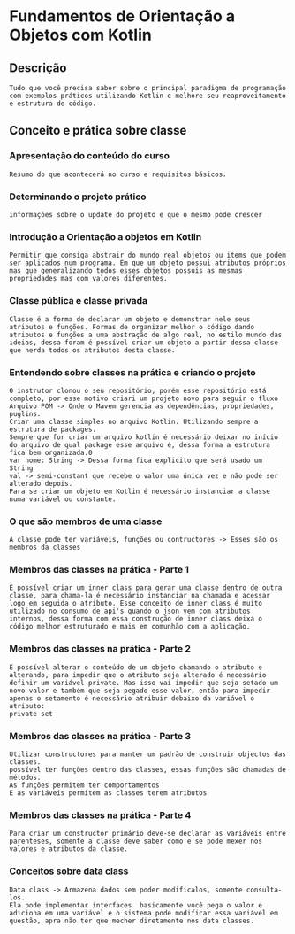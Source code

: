 # Fundamentos de Orientação a Objetos com Kotlin

## Descrição

    Tudo que você precisa saber sobre o principal paradigma de programação com exemplos práticos utilizando Kotlin e melhore seu reaproveitamento e estrutura de código.

## Conceito e prática sobre classe
### Apresentação do conteúdo do curso
    Resumo do que acontecerá no curso e requisitos básicos.
### Determinando o projeto prático
    informações sobre o update do projeto e que o mesmo pode crescer
### Introdução a Orientação a objetos em Kotlin
    Permitir que consiga abstrair do mundo real objetos ou items que podem ser aplicados num programa. Em que um objeto possui atributos próprios mas que generalizando todos esses objetos possuis as mesmas propriedades mas com valores diferentes.
### Classe pública e classe privada
    Classe é a forma de declarar um objeto e demonstrar nele seus atributos e funções. Formas de organizar melhor o código dando atributos e funções a uma abstração de algo real, no estilo mundo das ideias, dessa foram é possível criar um objeto a partir dessa classe que herda todos os atributos desta classe.
### Entendendo sobre classes na prática e criando o projeto
    O instrutor clonou o seu repositório, porém esse repositório está completo, por esse motivo criari um projeto novo para seguir o fluxo
    Arquivo POM -> Onde o Mavem gerencia as dependências, propriedades, puglins.
    Criar uma classe simples no arquivo Kotlin. Utilizando sempre a estrutura de packages.
    Sempre que for criar um arquivo kotlin é necessário deixar no início do arquivo de qual package esse arquivo é, dessa forma a estrutura fica bem organizada.0
    var nome: String -> Dessa forma fica explicito que será usado um String
    val -> semi-constant que recebe o valor uma única vez e não pode ser alterado depois.
    Para se criar um objeto em Kotlin é necessário instanciar a classe numa variável ou constante.
### O que são membros de uma classe
    A classe pode ter variáveis, funções ou contructores -> Esses são os membros da classes
### Membros das classes na prática - Parte 1
    É possível criar um inner class para gerar uma classe dentro de outra classe, para chama-la é necessário instanciar na chamada e acessar logo em seguida o atributo. Esse conceito de inner class é muito utilizado no consumo de api's quando o json vem com atributos internos, dessa forma com essa construção de inner class deixa o código melhor estruturado e mais em comunhão com a aplicação.
### Membros das classes na prática - Parte 2
    É possível alterar o conteúdo de um objeto chamando o atributo e alterando, para impedir que o atributo seja alterado é necessário definir um variável private. Mas isso vai impedir que seja setado um novo valor e também que seja pegado esse valor, então para impedir apenas o setamento é necessário atribuir debaixo da variável o atributo:
    private set
### Membros das classes na prática - Parte 3
    Utilizar constructores para manter um padrão de construir objectos das classes.
    possível ter funções dentro das classes, essas funções são chamadas de métodos.
    As funções permitem ter comportamentos 
    E as variáveis permitem as classes terem atributos
### Membros das classes na prática - Parte 4
    Para criar um constructor primário deve-se declarar as variáveis entre parenteses, somente a classe deve saber como e se pode mexer nos valores e atributos da classe.
### Conceitos sobre data class
    Data class -> Armazena dados sem poder modificalos, somente consulta-los.
    Ela pode implementar interfaces. basicamente você pega o valor e adiciona em uma variável e o sistema pode modificar essa variável em questão, apra não ter que mecher diretamente nos data classes.